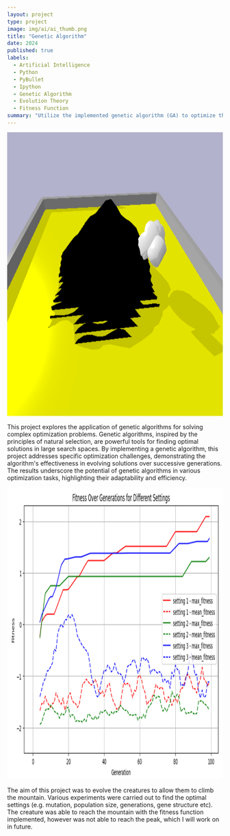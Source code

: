 ```yaml
---
layout: project
type: project
image: img/ai/ai_thumb.png
title: "Genetic Algorithm"
date: 2024
published: true
labels:
  - Artificial Intelligence
  - Python
  - PyBullet
  - Ipython
  - Genetic Algorithm
  - Evolution Theory
  - Fitness Function
summary: "Utilize the implemented genetic algorithm (GA) to optimize the performance of virtual creatures in a simulated environment designed to mimic the challenge of climbing a mountain. Inspiration is taken from Karl Sims Creatures."
---
```


<div class="text-center p-4">
  <img width="883" height="663" src="../img/ai/ai_result_2.png" class="img-thumbnail" >
</div>

This project explores the application of genetic algorithms for solving complex optimization problems. Genetic algorithms, inspired by the principles of natural selection, are powerful tools for finding optimal solutions in large search spaces. By implementing a genetic algorithm, this project addresses specific optimization challenges, demonstrating the algorithm's effectiveness in evolving solutions over successive generations. The results underscore the potential of genetic algorithms in various optimization tasks, highlighting their adaptability and efficiency.

<div class="text-center p-4">
  <img width="1077" height="682" src="../img/ai/ai_result_1.png" class="img-thumbnail" >
</div>

The aim of this project was to evolve the creatures to allow them to climb the mountain. Various experiments were carried out to find the optimal settings (e.g. mutation, population size, generations, gene structure etc). The creature was able to reach the mountain with the fitness function implemented, however was not able to reach the peak, which I will work on in future. 

